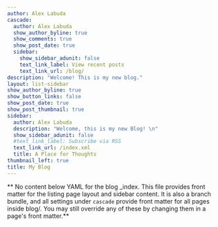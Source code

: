```yaml
---
author: Alex Labuda
cascade:
  author: Alex Labuda
  show_author_byline: true
  show_comments: true
  show_post_date: true
  sidebar:
    show_sidebar_adunit: false
    text_link_label: View recent posts
    text_link_url: /blog/
description: "Welcome! This is my new blog."
layout: list-sidebar
show_author_byline: true
show_button_links: false
show_post_date: true
show_post_thumbnail: true
sidebar:
  author: Alex Labuda
  description: "Welcome, this is my new Blog! \n"
  show_sidebar_adunit: false
  #text_link_label: Subscribe via RSS
  text_link_url: /index.xml
  title: A Place for Thoughts
thumbnail_left: true
title: My Blog
---
```


** No content below YAML for the blog _index. This file provides front matter for the listing page layout and sidebar content. It is also a branch bundle, and all settings under `cascade` provide front matter for all pages inside blog/. You may still override any of these by changing them in a page's front matter.**
